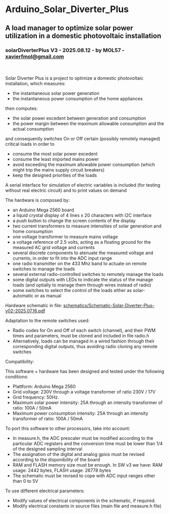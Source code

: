 # Arduino_Solar_Diverter_Plus
## A load manager to optimize solar power utilization in a domestic photovoltaic installation
### solarDiverterPlus V3 - 2025.08.12 - by MOL57 - xavierfmol@gmail.com
\
\
Solar Diverter Plus is a project to optimize a domestic photovoltaic installation, 
which measures: 
- the instantaneous solar power generation
- the instantaneous power consumption of the home appliances

then computes:
- the solar power excedent between generation and consumption
- the power margin between the maximum allowable consumption and the actual consumption

and consequently switches On or Off certain (possibly remotely managed) critical loads in order to
- consume the most solar power excedent
- consume the least imported mains power
- avoid exceeding the maximum allowable power consumption (which might trip the mains supply circuit breakers)
- keep the designed priorities of the loads

A serial interface for simulation of electric variables is included (for testing without real electric circuit)
and to print values on demand

The hardware is composed by:
- an Arduino Mega 2560 board
- a liquid crystal display of 4 lines x 20 characters with I2C interface
- a push button to change the screen contents of the display 
- two current transformers to measure intensities of solar generation and home consumption
- one voltage transformer to measure mains voltage
- a voltage reference of 2.5 volts, acting as a floating ground for the measured AC grid voltage and currents
- several discrete components to atenuate the measured voltage and currents, in order to fit into the ADC input range
- one radio transmitter on the 433 Mhz band to actuate on remote switches to manage the loads
- several external radio-controlled switches to remotely manage the loads
- some digital outputs with LEDs to indicate the status of the manage loads (and optially to manage them through wires instead of radio)
- some switches to select the control of the loads either as solar-automatic or as manual

Hardware schematic in file: [schematics/Schematic-Solar-Diverter-Plus-v02-2025.07.16.pdf](schematics/Schematic-Solar-Diverter-Plus-v02-2025.07.16.pdf)

Adaptation to the remote switches used:
- Radio codes for On and Off of each switch (channel), and their PWM times and parameters, must be cloned and included in file radio.h
- Alternatively, loads can be managed in a wired fashion through their corresponding digital outputs, thus avoiding radio cloning any remote switches

Compatibility:

This software + hardware has been designed and tested under the following conditions:
- Plattform: Arduino Mega 2560
- Grid voltage: 230V through a voltage transformer of ratio 230V / 17V
- Grid frequency: 50Hz.
- Maximum solar power intensity: 25A through an intensity transformer of ratio: 100A / 50mA
- Maximum power consumption intensity: 25A through an intensity transformer of ratio: 100A / 50mA

To port this software to other processors, take into account:
- In measure.h, the ADC prescaler must be modified according to the particular ADC registers
  and the conversion time must be lower than 1/4 of the designed sampling interval
- The assignation of the digital and analog gpios must be revised according to the disponibility of the board
- RAM and FLASH memory size must be enough. In SW v3 we have: RAM usage: 2442 bytes, FLASH usage: 26778 bytes
- The schematic must be revised to cope with ADC input ranges other than 0 to 5V

To use different electrical parameters:
- Modify values of electrical components in the schematic, if required.
- Modify electrical constants in source files (main file and measure.h file)
